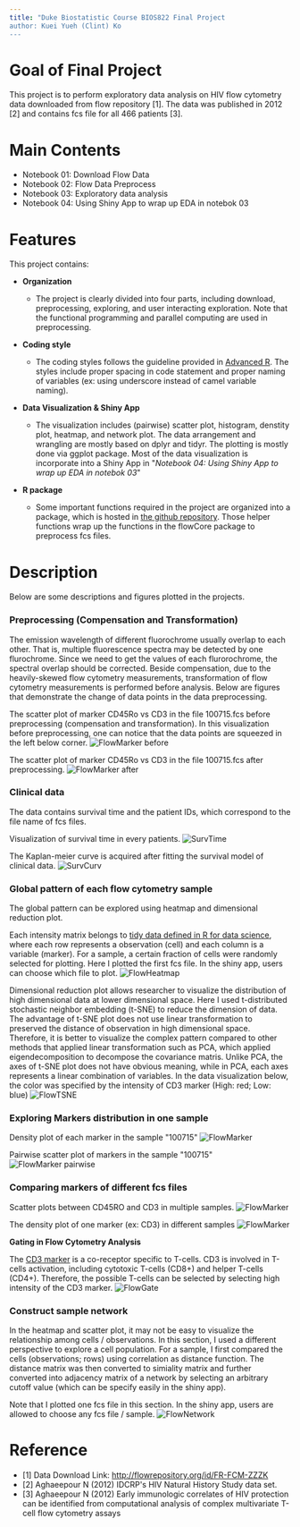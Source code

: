```yaml
---
title: "Duke Biostatistic Course BIOS822 Final Project
author: Kuei Yueh (Clint) Ko
---
```


# Goal of Final Project

This project is to perform exploratory data analysis on HIV flow cytometry data downloaded from flow repository [1]. The data was published in 2012 [2] and contains fcs file for all 466 patients [3].  


# Main Contents

- Notebook 01: Download Flow Data  
- Notebook 02: Flow Data Preprocess  
- Notebook 03: Exploratory data analysis  
- Notebook 04: Using Shiny App to wrap up EDA in notebok 03  

# Features

This project contains:

- **Organization** 
    - The project is clearly divided into four parts, including download, preprocessing, exploring, and user interacting exploration. Note that the functional programming and parallel computing are used in preprocessing.
    
- **Coding style**
    - The coding styles follows the guideline provided in [Advanced R](http://adv-r.had.co.nz/). The styles include proper spacing in code statement and proper naming of variables (ex: using underscore instead of camel variable naming). 
    
- **Data Visualization & Shiny App**
    - The visualization includes (pairwise) scatter plot, histogram, denstity plot, heatmap, and network plot. The data arrangement and wrangling are mostly based on dplyr and tidyr. The plotting is mostly done via ggplot package. Most of the data visualization is incorporate into a Shiny App in "*Notebook 04: Using Shiny App to wrap up EDA in notebok 03*"

- **R package**
    - Some important functions required in the project are organized into a package, which is hosted in [the github repository](https://github.com/clintko/bios822FinalProjPackages). Those helper functions wrap up the functions in the flowCore package to preprocess fcs files.  
    

# Description
Below are some descriptions and figures plotted in the projects. 

### Preprocessing (Compensation and Transformation)

The emission wavelength of different fluorochrome usually overlap to each other. That is, multiple fluorescence spectra may be detected by one flurochrome. Since we need to get the values of each flurorochrome, the spectral overlap should be corrected. Beside compensation, due to the heavily-skewed flow cytometry measurements, transformation of flow cytometry measurements is performed before analysis. Below are figures that demonstrate the change of data points in the data preprocessing.

The scatter plot of marker CD45Ro vs CD3 in the file 100715.fcs before preprocessing (compensation and transformation). In this visualization before preprocessing, one can notice that the data points are squeezed in the left below corner.
![FlowMarker before](/Figs/marker_CD45RO_CD3_before.png)

The scatter plot of marker CD45Ro vs CD3 in the file 100715.fcs after preprocessing.
![FlowMarker after](/Figs/marker_CD45RO_CD3_after.png)

### Clinical data

The data contains survival time and the patient IDs, which correspond to the file name of fcs files.

Visualization of survival time in every patients.
![SurvTime](/Figs/clinical01_SurvTime.png)

The Kaplan-meier curve is acquired after fitting the survival model of clinical data.
![SurvCurv](/Figs/clinical02_SurvCurve.png)

### Global pattern of each flow cytometry sample

The global pattern can be explored using heatmap and dimensional reduction plot.

Each intensity matrix belongs to [tidy data defined in R for data science](http://r4ds.had.co.nz/tidy-data.html), where each row represents a observation (cell) and each column is a variable (marker). For a sample, a certain fraction of cells were randomly selected for plotting. Here I plotted the first fcs file. In the shiny app, users can choose which file to plot. 
![FlowHeatmap](/Figs/heatmap.png)

Dimensional reduction plot allows researcher to visualize the distribution of high dimensional data at lower dimensional space. Here I used t-distributed stochastic neighbor embedding (t-SNE) to reduce the dimension of data. The advantage of t-SNE plot does not use linear transformation to preserved the distance of observation in high dimensional space. Therefore, it is better to visualize the complex pattern compared to other methods that applied linear transformation such as PCA, which applied eigendecomposition to decompose the covariance matris. Unlike PCA, the axes of t-SNE plot does not have obvious meaning, while in PCA, each axes represents a linear combination of variables. In the data visualization below, the color was specified by the intensity of CD3 marker (High: red; Low: blue)
![FlowTSNE](/Figs/tsne_plot01.png)

### Exploring Markers distribution in one sample

Density plot of each marker in the sample "100715"
![FlowMarker](/Figs/marker_summary.png)

Pairwise scatter plot of markers in the sample "100715"
![FlowMarker pairwise](/Figs/pairwise_plot.png)

### Comparing markers of different fcs files

Scatter plots between CD45RO and CD3 in multiple samples.
![FlowMarker](/Figs/marker_CD45RO_CD3_samples.png)

The density plot of one marker (ex: CD3) in different samples
![FlowMarker](/Figs/marker_summary_CD3.png)

**Gating in Flow Cytometry Analysis**

The [CD3 marker](https://en.wikipedia.org/wiki/CD3_(immunology)) is a co-receptor specific to T-cells. CD3 is involved in T-cells activation, including cytotoxic T-cells (CD8+) and helper T-cells (CD4+). Therefore, the possible T-cells can be selected by selecting high intensity of the CD3 marker. 
![FlowGate](/Figs/flow_gating.png)


### Construct sample network
In the heatmap and scatter plot, it may not be easy to visualize the relationship among cells / observations. In this section, I used a different perspective to explore a cell population. For a sample, I first compared the cells (observations; rows) using correlation as distance function. The distance matrix was then converted to simiality matrix and further converted into adjacency matrix of a network by selecting an arbitrary cutoff value (which can be specify easily in the shiny app).

Note that I plotted one fcs file in this section. In the shiny app, users are allowed to choose any fcs file / sample.
![FlowNetwork](/Figs/network_cell.png)


# Reference
- [1] Data Download Link: http://flowrepository.org/id/FR-FCM-ZZZK
- [2] Aghaeepour N (2012) IDCRP's HIV Natural History Study data set.
- [3] Aghaeepour N (2012) Early immunologic correlates of HIV protection can be identified from computational analysis of complex multivariate T-cell flow cytometry assays

